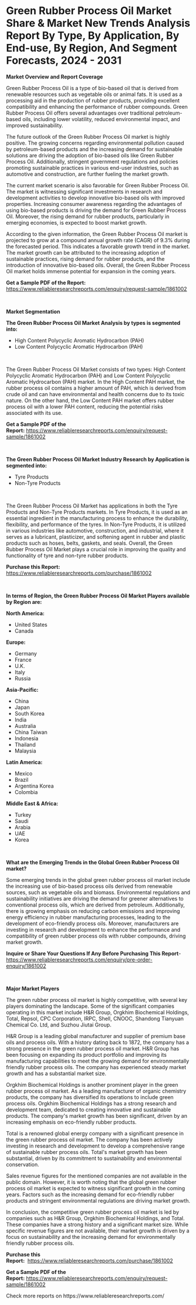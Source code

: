 <p><h1>Green Rubber Process Oil Market Share & Market New Trends Analysis Report By Type, By Application, By End-use, By Region, And Segment Forecasts, 2024 - 2031</h1></p><p><strong>Market Overview and Report Coverage</strong></p>
<p><p>Green Rubber Process Oil is a type of bio-based oil that is derived from renewable resources such as vegetable oils or animal fats. It is used as a processing aid in the production of rubber products, providing excellent compatibility and enhancing the performance of rubber compounds. Green Rubber Process Oil offers several advantages over traditional petroleum-based oils, including lower volatility, reduced environmental impact, and improved sustainability.</p><p>The future outlook of the Green Rubber Process Oil market is highly positive. The growing concerns regarding environmental pollution caused by petroleum-based products and the increasing demand for sustainable solutions are driving the adoption of bio-based oils like Green Rubber Process Oil. Additionally, stringent government regulations and policies promoting sustainable practices in various end-user industries, such as automotive and construction, are further fueling the market growth.</p><p>The current market scenario is also favorable for Green Rubber Process Oil. The market is witnessing significant investments in research and development activities to develop innovative bio-based oils with improved properties. Increasing consumer awareness regarding the advantages of using bio-based products is driving the demand for Green Rubber Process Oil. Moreover, the rising demand for rubber products, particularly in emerging economies, is expected to boost market growth.</p><p>According to the given information, the Green Rubber Process Oil market is projected to grow at a compound annual growth rate (CAGR) of 9.3% during the forecasted period. This indicates a favorable growth trend in the market. The market growth can be attributed to the increasing adoption of sustainable practices, rising demand for rubber products, and the introduction of innovative bio-based oils. Overall, the Green Rubber Process Oil market holds immense potential for expansion in the coming years.</p></p>
<p><strong>Get a Sample PDF of the Report:</strong> <a href="https://www.reliableresearchreports.com/enquiry/request-sample/1861002">https://www.reliableresearchreports.com/enquiry/request-sample/1861002</a></p>
<p>&nbsp;</p>
<p><strong>Market Segmentation</strong></p>
<p><strong>The Green Rubber Process Oil Market Analysis by types is segmented into:</strong></p>
<p><ul><li>High Content Polycyclic Aromatic Hydrocarbon (PAH)</li><li>Low Content Polycyclic Aromatic Hydrocarbon (PAH)</li></ul></p>
<p>&nbsp;</p>
<p><p>The Green Rubber Process Oil Market consists of two types: High Content Polycyclic Aromatic Hydrocarbon (PAH) and Low Content Polycyclic Aromatic Hydrocarbon (PAH) market. In the High Content PAH market, the rubber process oil contains a higher amount of PAH, which is derived from crude oil and can have environmental and health concerns due to its toxic nature. On the other hand, the Low Content PAH market offers rubber process oil with a lower PAH content, reducing the potential risks associated with its use.</p></p>
<p><strong>Get a Sample PDF of the Report:</strong>&nbsp;<a href="https://www.reliableresearchreports.com/enquiry/request-sample/1861002">https://www.reliableresearchreports.com/enquiry/request-sample/1861002</a></p>
<p>&nbsp;</p>
<p><strong>The Green Rubber Process Oil Market Industry Research by Application is segmented into:</strong></p>
<p><ul><li>Tyre Products</li><li>Non-Tyre Products</li></ul></p>
<p>&nbsp;</p>
<p><p>The Green Rubber Process Oil Market has applications in both the Tyre Products and Non-Tyre Products markets. In Tyre Products, it is used as an essential ingredient in the manufacturing process to enhance the durability, flexibility, and performance of the tyres. In Non-Tyre Products, it is utilized in various industries like automotive, construction, and industrial, where it serves as a lubricant, plasticizer, and softening agent in rubber and plastic products such as hoses, belts, gaskets, and seals. Overall, the Green Rubber Process Oil Market plays a crucial role in improving the quality and functionality of tyre and non-tyre rubber products.</p></p>
<p><strong>Purchase this Report:</strong>&nbsp; <a href="https://www.reliableresearchreports.com/purchase/1861002">https://www.reliableresearchreports.com/purchase/1861002</a></p>
<p>&nbsp;</p>
<p><strong>In terms of Region, the Green Rubber Process Oil Market Players available by Region are:</strong></p>
<p>
    <p> <strong> North America: </strong>
        <ul>
            <li>United States</li>
            <li>Canada</li>
        </ul>
        </p> 
    <p> <strong> Europe: </strong>
        <ul>
            <li>Germany</li>
            <li>France</li>
            <li>U.K.</li>
            <li>Italy</li>
            <li>Russia</li>
        </ul>
        </p> 
    <p> <strong> Asia-Pacific: </strong>
        <ul>
            <li>China</li>
            <li>Japan</li>
            <li>South Korea</li>
            <li>India</li>
            <li>Australia</li>
            <li>China Taiwan</li>
            <li>Indonesia</li>
            <li>Thailand</li>
            <li>Malaysia</li>
        </ul>
        </p> 
    <p> <strong> Latin America: </strong>
        <ul>
            <li>Mexico</li>
            <li>Brazil</li>
            <li>Argentina Korea</li>
            <li>Colombia</li>
        </ul>
        </p> 
    <p> <strong> Middle East & Africa: </strong>
        <ul>
            <li>Turkey</li>
            <li>Saudi</li>
            <li>Arabia</li>
            <li>UAE</li>
            <li>Korea</li>
        </ul>
    </p>
    </p>
<p>&nbsp;</p>
<p><strong>What are the Emerging Trends in the Global Green Rubber Process Oil market?</strong></p>
<p><p>Some emerging trends in the global green rubber process oil market include the increasing use of bio-based process oils derived from renewable sources, such as vegetable oils and biomass. Environmental regulations and sustainability initiatives are driving the demand for greener alternatives to conventional process oils, which are derived from petroleum. Additionally, there is growing emphasis on reducing carbon emissions and improving energy efficiency in rubber manufacturing processes, leading to the development of eco-friendly process oils. Moreover, manufacturers are investing in research and development to enhance the performance and compatibility of green rubber process oils with rubber compounds, driving market growth.</p></p>
<p><strong>Inquire or Share Your Questions If Any Before Purchasing This Report</strong>- <a href="https://www.reliableresearchreports.com/enquiry/pre-order-enquiry/1861002">https://www.reliableresearchreports.com/enquiry/pre-order-enquiry/1861002</a></p>
<p>&nbsp;</p>
<p><strong>Major Market Players</strong></p>
<p><p>The green rubber process oil market is highly competitive, with several key players dominating the landscape. Some of the significant companies operating in this market include H&R Group, Orgkhim Biochemical Holdings, Total, Repsol, CPC Corporation, IRPC, Shell, CNOOC, Shandong Tianyuan Chemical Co. Ltd, and Suzhou Jiutai Group.</p><p>H&R Group is a leading global manufacturer and supplier of premium base oils and process oils. With a history dating back to 1872, the company has a strong presence in the green rubber process oil market. H&R Group has been focusing on expanding its product portfolio and improving its manufacturing capabilities to meet the growing demand for environmentally friendly rubber process oils. The company has experienced steady market growth and has a substantial market size.</p><p>Orgkhim Biochemical Holdings is another prominent player in the green rubber process oil market. As a leading manufacturer of organic chemistry products, the company has diversified its operations to include green process oils. Orgkhim Biochemical Holdings has a strong research and development team, dedicated to creating innovative and sustainable products. The company's market growth has been significant, driven by an increasing emphasis on eco-friendly rubber products.</p><p>Total is a renowned global energy company with a significant presence in the green rubber process oil market. The company has been actively investing in research and development to develop a comprehensive range of sustainable rubber process oils. Total's market growth has been substantial, driven by its commitment to sustainability and environmental conservation.</p><p>Sales revenue figures for the mentioned companies are not available in the public domain. However, it is worth noting that the global green rubber process oil market is expected to witness significant growth in the coming years. Factors such as the increasing demand for eco-friendly rubber products and stringent environmental regulations are driving market growth.</p><p>In conclusion, the competitive green rubber process oil market is led by companies such as H&R Group, Orgkhim Biochemical Holdings, and Total. These companies have a strong history and a significant market size. While specific revenue figures are not available, their market growth is driven by a focus on sustainability and the increasing demand for environmentally friendly rubber process oils.</p></p>
<p><strong>Purchase this Report:</strong>&nbsp;&nbsp;<a href="https://www.reliableresearchreports.com/purchase/1861002">https://www.reliableresearchreports.com/purchase/1861002</a></p>
<p></p>
<p><strong>Get a Sample PDF of the Report:</strong>&nbsp;<a href="https://www.reliableresearchreports.com/enquiry/request-sample/1861002">https://www.reliableresearchreports.com/enquiry/request-sample/1861002</a></p>
<p>Check more reports on https://www.reliableresearchreports.com/</p>